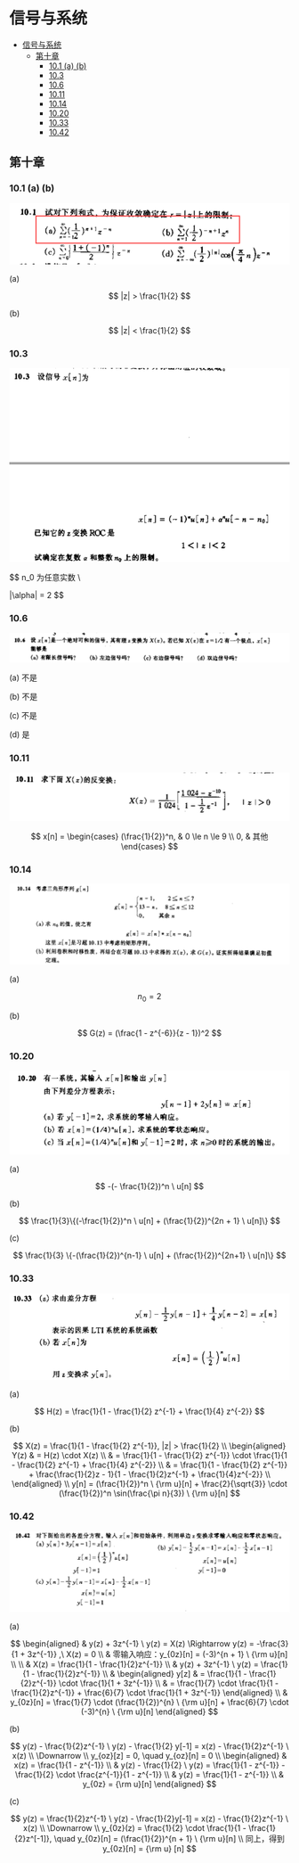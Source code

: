 # 信号与系统

- [信号与系统](#信号与系统)
  - [第十章](#第十章)
    - [10.1 (a) (b)](#101-a-b)
    - [10.3](#103)
    - [10.6](#106)
    - [10.11](#1011)
    - [10.14](#1014)
    - [10.20](#1020)
    - [10.33](#1033)
    - [10.42](#1042)


## 第十章

### 10.1 (a) (b)

![10.1](./10.1.png)

(a)

$$
|z| > \frac{1}{2}
$$

(b)

$$
|z| < \frac{1}{2}
$$

### 10.3

![10.3](./10.3.png)

$$
n_0 为任意实数 \\

|\alpha| = 2
$$

### 10.6

![10.6](./10.6.png)

(a) 不是

(b) 不是

(c) 不是

(d) 是

### 10.11

![10.11](./10.11.png)

$$
x[n] = 
\begin{cases}
  (\frac{1}{2})^n, & 0 \le n \le 9 \\
  0, & 其他
\end{cases}
$$

### 10.14

![10.14](./10.14.png)

(a)

$$
n_0 = 2
$$

(b)

$$
G(z) = (\frac{1 - z^{-6}}{z - 1})^2
$$

### 10.20

![10.20](./10.20.png)

(a)

$$
-(- \frac{1}{2})^n \ u[n]
$$

(b)

$$
\frac{1}{3}\{(-\frac{1}{2})^n \ u[n] + (\frac{1}{2})^{2n + 1} \ u[n]\}
$$

(c)

$$
\frac{1}{3} \{-(\frac{1}{2})^{n-1} \ u[n] + (\frac{1}{2})^{2n+1} \ u[n]\}
$$

### 10.33

![10.33](./10.33.png)

(a)

$$
H(z) = \frac{1}{1 - \frac{1}{2} z^{-1} + \frac{1}{4} z^{-2}}
$$

(b)

$$
X(z) = \frac{1}{1 - \frac{1}{2} z^{-1}}, |z| > \frac{1}{2}
\\
\begin{aligned}
  Y(z) & = H(z) \cdot X(z) \\
       & = \frac{1}{1 - \frac{1}{2} z^{-1}} \cdot \frac{1}{1 - \frac{1}{2} z^{-1} + \frac{1}{4} z^{-2}} \\
       & = \frac{1}{1 - \frac{1}{2} z^{-1}} + \frac{\frac{1}{2}z - 1}{1 - \frac{1}{2}z^{-1} + \frac{1}{4}z^{-2}} \\
\end{aligned}
\\
y[n] = (\frac{1}{2})^n \ {\rm u}[n] + \frac{2}{\sqrt{3}} \cdot (\frac{1}{2})^n \sin(\frac{\pi n}{3}) \ {\rm u}[n]
$$

### 10.42

![10.42](./10.42.png)

(a)

$$
\begin{aligned}
  & y(z) + 3z^{-1} \ y(z) = X(z) \Rightarrow y(z) = -\frac{3}{1 + 3z^{-1}} ,\ X(z) = 0 \\
  & 零输入响应：y_{0z}[n] = (-3)^{n + 1} \ {\rm u}[n] \\
  \\
  & X(z) = \frac{1}{1 - \frac{1}{2}z^{-1}} \\
  & y(z) + 3z^{-1} \ y(z) = \frac{1}{1 - \frac{1}{2}z^{-1}} \\
  & \begin{aligned}
      y[z] & = \frac{1}{1 - \frac{1}{2}z^{-1}} \cdot \frac{1}{1 + 3z^{-1}} \\
           & = \frac{1}{7} \cdot \frac{1}{1 - \frac{1}{2}z^{-1}} + \frac{6}{7} \cdot \frac{1}{1 + 3z^{-1}}
    \end{aligned} \\
  & y_{0z}[n] = \frac{1}{7} \cdot (\frac{1}{2})^{n} \ {\rm u}[n] + \frac{6}{7} \cdot (-3)^{n} \ {\rm u}[n]
\end{aligned}
$$

(b)

$$
y(z) - \frac{1}{2}z^{-1} \ y(z) - \frac{1}{2} y[-1] = x(z) - \frac{1}{2}z^{-1} \ x(z) \\
\Downarrow \\
y_{oz}[z] = 0, \quad y_{oz}[n] = 0 \\
\begin{aligned}
  & x(z) = \frac{1}{1 - z^{-1}} \\
  & y(z) - \frac{1}{2} \ y(z) = \frac{1}{1 - z^{-1}} - \frac{1}{2} \cdot \frac{z^{-1}}{1 - z^{-1}} \\
  & y(z) = \frac{1}{1 - z^{-1}} \\
  & y_{0z} = {\rm u}[n]
\end{aligned}
$$

(c)

$$
y(z) = \frac{1}{2}z^{-1} \ y(z) - \frac{1}{2}y[-1] = x(z) - \frac{1}{2}z^{-1} \ x(z) \\
\Downarrow \\
y_{0z}(z) = \frac{1}{2} \cdot \frac{1}{1 - \frac{1}{2}z^[-1]}, \quad y_{0z}[n] = (\frac{1}{2})^{n + 1} \ {\rm u}[n] \\
同上，得到 y_{0z}[n] = {\rm u} [n]
$$
